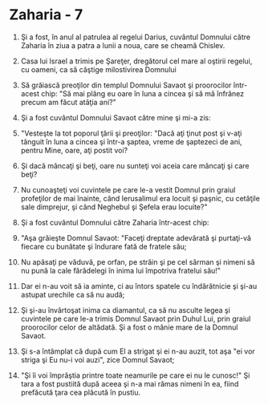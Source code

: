 # Zaharia - 7

1. Şi a fost, în anul al patrulea al regelui Darius, cuvântul Domnului către Zaharia în ziua a patra a lunii a noua, care se cheamă Chislev. 

2. Casa lui Israel a trimis pe Şareţer, dregătorul cel mare al oştirii regelui, cu oameni, ca să câştige milostivirea Domnului 

3. Să grăiască preoţilor din templul Domnului Savaot şi proorocilor într-acest chip: "Să mai plâng eu oare în luna a cincea şi să mă înfrânez precum am făcut atâţia ani?" 

4. Şi a fost cuvântul Domnului Savaot către mine şi mi-a zis: 

5. "Vesteşte la tot poporul ţării şi preoţilor: "Dacă aţi ţinut post şi v-aţi tânguit în luna a cincea şi într-a şaptea, vreme de şaptezeci de ani, pentru Mine, oare, aţi postit voi? 

6. Şi dacă mâncaţi şi beţi, oare nu sunteţi voi aceia care mâncaţi şi care beţi? 

7. Nu cunoaşteţi voi cuvintele pe care le-a vestit Domnul prin graiul profeţilor de mai înainte, când Ierusalimul era locuit şi paşnic, cu cetăţile sale dimprejur, şi când Neghebul şi Şefela erau locuite?" 

8. Şi a fost cuvântul Domnului către Zaharia într-acest chip: 

9. "Aşa grăieşte Domnul Savaot: "Faceţi dreptate adevărată şi purtaţi-vă fiecare cu bunătate şi îndurare fată de fratele său; 

10. Nu apăsaţi pe văduvă, pe orfan, pe străin şi pe cel sărman şi nimeni să nu pună la cale fărădelegi în inima lui împotriva fratelui său!" 

11. Dar ei n-au voit să ia aminte, ci au întors spatele cu îndărătnicie şi şi-au astupat urechile ca să nu audă; 

12. Şi şi-au învârtoşat inima ca diamantul, ca să nu asculte legea şi cuvintele pe care le-a trimis Domnul Savaot prin Duhul Lui, prin graiul proorocilor celor de altădată. Şi a fost o mânie mare de la Domnul Savaot. 

13. Şi s-a întâmplat că după cum El a strigat şi ei n-au auzit, tot aşa "ei vor striga şi Eu nu-i voi auzi", zice Domnul Savaot; 

14. "Şi îi voi împrăştia printre toate neamurile pe care ei nu le cunosc!" Şi tara a fost pustiită după aceea şi n-a mai rămas nimeni în ea, fiind prefăcută ţara cea plăcută în pustiu. 

